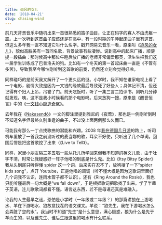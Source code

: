 ```yaml
---
title: 追风的女儿
date: '2018-04-21'
slug: chasing-wind
---
```


前几天背景音乐中随机出来一首很熟悉的笛子曲目，让正在码字的寡人不由虎躯一震。上一次听到这首曲子应该还是在高中，有一段时期的午睡起床曲子里有这首，但这么多年我一直不知道它叫什么名字。戳开网易云音乐一看，原来叫《[追风的女儿](http://music.163.com/#/m/song?id=211442)》，貌似高胜美有一首同名歌，背景故事有些凄惨。说到高中的起床广播，顺便提一段插曲：那时候高中那位午睡后放广播的老师非常偏爱那英，活生生把我们这一届学生训练成了巴普洛夫的狗。比如有一个冬天的第一首起床曲一直是《不管有多苦》，导致我至今哪怕刚听到这首歌的前奏，仍然还立刻会觉得好冷。

同样碰巧的是前天我又解开了一个更久远的谜。小学时，我不知在谁家电视上看了一个电影，剧情大致是因为一文钱的缘故最后导致死了好些人；具体记不清，但还记得有个妇人上吊，吊错了门。前天吃饭时，听了一集三言二拍评书，刚听几分钟就发现，咦，这不是我小时候看的那个电影吗。后来放狗一搜，原来是《醒世恒言》中的《[一文钱小隙造奇冤](http://www.guoxue123.com/xiaosuo/0003/xshy/035.htm)》。

去年我在《[Nakasendō](/cn/2017/02/nakasendo/)》一文的脚注里提到雅尼的《夜莺》，那也是一例刚听到时不知道名字但最终久别重逢的曲子，不过没上面两例那么久而已。

可能我有那么一丁点找歌曲的潜能和兴趣。2008 年[我在德国几日游](/cn/2008/08/germany-trip-6/)的路上，听司机车里放了一首我之前没听过的麦当娜的歌，耳朵不好使，只听出了几个单词。回国后愣是把这首歌挖了出来（《Live to Tell》）。

同样，家里小朋友隔三差五唱一些从托儿所学回来但我不知道的英文儿歌，由于吐字不清，时常让我疑惑好一阵子他唱的到底是什么鬼。比如《Itsy Bitsy Spider》我从头到尾只听得懂 spider 这一个词，后来实在忍不了，放狗搜了一下“spider kids song”，点开 Youtube，正是他唱的调调（听不懂大概是因为这歌词里面好几个词我不认识，连雨水管子都不认识）。还有《Ring Around the Rosie》，我也只能听懂最后一句大概是“we fall down”，于是根据歌词把歌找了出来。学了半辈子英语，连儿歌歌词都看不懂。语言这东西，若不是母语还真是难融入。

论我的人生最早之谜，恐怕是小学时（一年级或二年级？）的那篇讲狼在上游喝水、羊在下游喝水、狼故意找茬的语文课文。羊说：“狼先生，我在下游喝水怎么会弄脏了您的水”。我当时不知道“先生”是什么意思，满心疑惑，狼为什么是先于羊而生的，以及谁先生、谁后生跟这里的喝水有什么联系。
